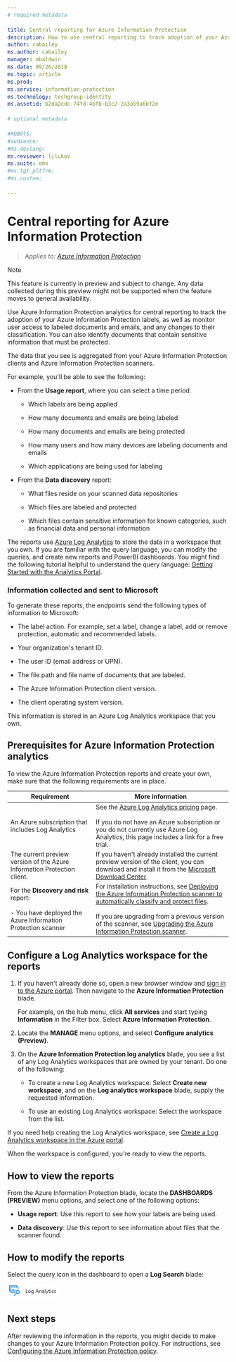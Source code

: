 ```yaml
---
# required metadata

title: Central reporting for Azure Information Protection
description: How to use central reporting to track adoption of your Azure Information Protection labels and identify files that contain sensitive information
author: cabailey
ms.author: cabailey
manager: mbaldwin
ms.date: 09/26/2018
ms.topic: article
ms.prod:
ms.service: information-protection
ms.technology: techgroup-identity
ms.assetid: b2da2cdc-74fd-4bfb-b3c2-2a3a59a6bf2e

# optional metadata

#ROBOTS:
#audience:
#ms.devlang:
ms.reviewer: lilukov
ms.suite: ems
#ms.tgt_pltfrm:
#ms.custom:

---
```


# Central reporting for Azure Information Protection

>*Applies to: [Azure Information Protection](https://azure.microsoft.com/pricing/details/information-protection)*

> [!NOTE]
> This feature is currently in preview and subject to change. Any data collected during this preview might not be supported when the feature moves to general availability.


Use Azure Information Protection analytics for central reporting to track the adoption of your Azure Information Protection labels, as well as monitor user access to labeled documents and emails, and any changes to their classification. You can also identify documents that contain sensitive information that must be protected.

The data that you see is aggregated from your Azure Information Protection clients and Azure Information Protection scanners.

For example, you'll be able to see the following:

- From the **Usage report**, where you can select a time period:
    
    - Which labels are being applied
    
    - How many documents and emails are being labeled
    
    - How many documents and emails are being protected
    
    - How many users and how many devices are labeling documents and emails
    
    - Which applications are being used for labeling

- From the **Data discovery** report:

    - What files reside on your scanned data repositories
    
    - Which files are labeled and protected
    
    - Which files contain sensitive information for known categories, such as financial data and personal information
    
The reports use [Azure Log Analytics](/azure/log-analytics/log-analytics-overview) to store the data in a workspace that you own. If you are familiar with the query language, you can modify the queries, and create new reports and PowerBI dashboards. You might find the following tutorial helpful to understand the query language: [Getting Started with the Analytics Portal](https://docs.loganalytics.io/docs/Learn/Getting-Started/Getting-started-with-the-Analytics-portal). 

### Information collected and sent to Microsoft

To generate these reports, the endpoints send the following types of information to Microsoft:

- The label action. For example, set a label, change a label, add or remove protection, automatic and recommended labels.

- Your organization's tenant ID.

- The user ID (email address or UPN).

- The file path and file name of documents that are labeled.

- The Azure Information Protection client version.

- The client operating system version.

This information is stored in an Azure Log Analytics workspace that you own.

## Prerequisites for Azure Information Protection analytics
To view the Azure Information Protection reports and create your own, make sure that the following requirements are in place.

|Requirement|More information|
|---------------|--------------------|
|An Azure subscription that includes Log Analytics|See the [Azure Log Analytics pricing](https://azure.microsoft.com/pricing/details/log-analytics) page.<br /><br />If you do not have an Azure subscription or you do not currently use Azure Log Analytics, this page includes a link for a free trial.|
|The current preview version of the Azure Information Protection client.|If you haven't already installed the current preview version of the client, you can download and install it from the [Microsoft Download Center](https://www.microsoft.com/en-us/download/details.aspx?id=53018).|
|For the **Discovery and risk** report: <br /><br />- You have deployed the Azure Information Protection scanner|For installation instructions, see [Deploying the Azure Information Protection scanner to automatically classify and protect files](deploy-aip-scanner.md). <br /><br />If you are upgrading from a previous version of the scanner, see [Upgrading the Azure Information Protection scanner](./rms-client/client-admin-guide.md#upgrading-the-azure-information-protection-scanner).|


## Configure a Log Analytics workspace for the reports

1. If you haven't already done so, open a new browser window and [sign in to the Azure portal](configure-policy.md#signing-in-to-the-azure-portal). Then navigate to the **Azure Information Protection** blade. 
    
    For example, on the hub menu, click **All services** and start typing **Information** in the Filter box. Select **Azure Information Protection**.
    
2. Locate the **MANAGE** menu options, and select **Configure analytics (Preview)**.

3. On the **Azure Information Protection log analytics** blade, you see a list of any Log Analytics workspaces that are owned by your tenant. Do one of the following:
    
    - To create a new Log Analytics workspace: Select **Create new workspace**, and on the **Log analytics workspace** blade, supply the requested information.
    
    - To use an existing Log Analytics workspace: Select the workspace from the list.

If you need help creating the Log Analytics workspace, see [Create a Log Analytics workspace in the Azure portal](https://docs.microsoft.com/azure/log-analytics/log-analytics-quick-create-workspace).

When the workspace is configured, you're ready to view the reports.

## How to view the reports

From the Azure Information Protection blade, locate the **DASHBOARDS (PREVIEW)** menu options, and select one of the following options:

- **Usage report**: Use this report to see how your labels are being used. 

- **Data discovery**: Use this report to see information about files that the scanner found.

## How to modify the reports

Select the query icon in the dashboard to open a **Log Search** blade: 

![Log Analytics icon to customize Azure Information Protection reports](./media/log-analytics-icon.png)


## Next steps
After reviewing the information in the reports, you might decide to make changes to your Azure Information Protection policy. For instructions, see [Configuring the Azure Information Protection policy](configure-policy.md).